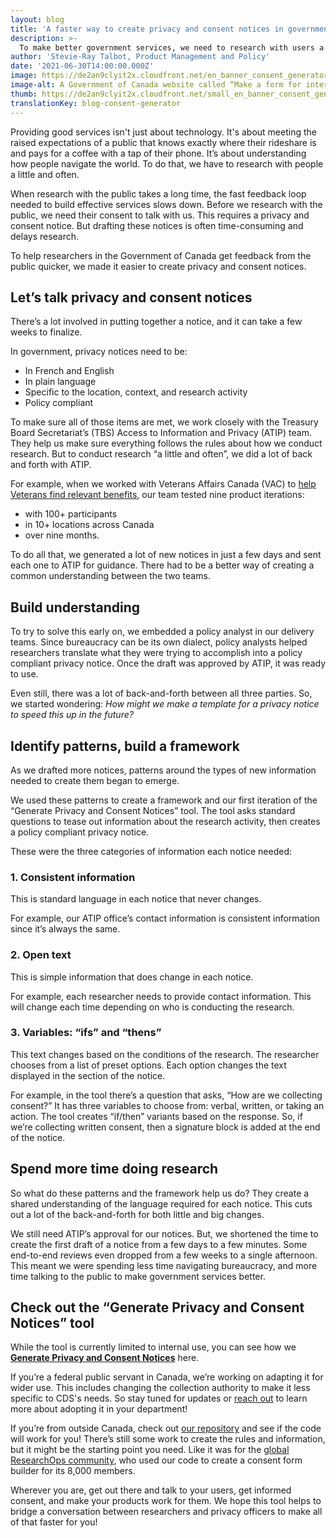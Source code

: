 ```yaml
---
layout: blog
title: 'A faster way to create privacy and consent notices in government'
description: >-
  To make better government services, we need to research with users a little and often. Which means we need to create a lot of privacy and consent notices. To help with that, we made a tool that generates quick and compliant notices for researchers in the Government of Canada.
author: 'Stevie-Ray Talbot, Product Management and Policy'
date: '2021-06-30T14:00:00.000Z'
image: https://de2an9clyit2x.cloudfront.net/en_banner_consent_generator_ecbab1db1c.jpeg
image-alt: A Government of Canada website called “Make a form for intercept recruitment and testing,” displayed on a laptop screen and mobile phone.
thumb: https://de2an9clyit2x.cloudfront.net/small_en_banner_consent_generator_ecbab1db1c.jpeg
translationKey: blog-consent-generator
---
```

Providing good services isn't just about technology. It's about meeting the raised expectations of a public that knows exactly where their rideshare is and pays for a coffee with a tap of their phone. It’s about understanding how people navigate the world. To do that, we have to research with people a little and often. 

When research with the public takes a long time, the fast feedback loop needed to build effective services slows down. Before we research with the public, we need their consent to talk with us. This requires a privacy and consent notice. But drafting these notices is often time-consuming and delays research. 

To help researchers in the Government of Canada get feedback from the public quicker, we made it easier to create privacy and consent notices. 

## Let’s talk privacy and consent notices
There’s a lot involved in putting together a notice, and it can take a few weeks to finalize. 

In government, privacy notices need to be: 

* In French and English
* In plain language 
* Specific to the location, context, and research activity
* Policy compliant 

To make sure all of those items are met, we work closely with the Treasury Board Secretariat’s (TBS) Access to Information and Privacy (ATIP) team. They help us make sure everything follows the rules about how we conduct research. But to conduct research “a little and often”, we did a lot of back and forth with ATIP. 

For example, when we worked with Veterans Affairs Canada (VAC) to [help Veterans find relevant benefits](https://benefits-avantages.veterans.gc.ca/?lng=en), our team tested nine product iterations:

* with 100+ participants
* in 10+ locations across Canada
* over nine months.

To do all that, we generated a lot of new notices in just a few days and sent each one to ATIP for guidance. There had to be a better way of creating a common understanding between the two teams. 

## Build understanding

To try to solve this early on, we embedded a policy analyst in our delivery teams. Since bureaucracy can be its own dialect, policy analysts helped researchers translate what they were trying to accomplish into a policy compliant privacy notice. Once the draft was approved by ATIP, it was ready to use.

Even still, there was a lot of back-and-forth between all three parties. So, we started wondering: *How might we make a template for a privacy notice to speed this up in the future?*

## Identify patterns, build a framework

As we drafted more notices, patterns around the types of new information needed to create them began to emerge. 

We used these patterns to create a framework and our first iteration of the “Generate Privacy and Consent Notices” tool. The tool asks standard questions to tease out information about the research activity, then creates a policy compliant privacy notice. 

These were the three categories of information each notice needed:

### 1. Consistent information
This is standard language in each notice that never changes. 

For example, our ATIP office’s contact information is consistent information since it’s always the same.

### 2. Open text
This is simple information that does change in each notice. 

For example, each researcher needs to provide contact information. This will change each time depending on who is conducting the research. 

### 3. Variables: “ifs” and “thens”
This text changes based on the conditions of the research. The researcher chooses from a list of preset options. Each option changes the text displayed in the section of the notice. 

For example, in the tool there’s a question that asks, “How are we collecting consent?” It has three variables to choose from: verbal, written, or taking an action. The tool creates “if/then” variants based on the response. So, if we’re collecting written consent, then a signature block is added at the end of the notice. 

## Spend more time doing research
So what do these patterns and the framework help us do? They create a shared understanding of the language required for each notice. This cuts out a lot of the back-and-forth for both little and big changes.   

We still need ATIP’s approval for our notices. But, we shortened the time to create the first draft of a notice from a few days to a few minutes. Some end-to-end reviews even dropped from a few weeks to a single afternoon. This meant we were spending less time navigating bureaucracy, and more time talking to the public to make government services better.

## Check out the “Generate Privacy and Consent Notices” tool
While the tool is currently limited to internal use, you can see how we **[Generate Privacy and Consent Notices](https://simplify-privacy-statements.alpha.canada.ca/en)** here. 

If you’re a federal public servant in Canada, we’re working on adapting it for wider use. This includes changing the collection authority to make it less specific to CDS's needs. So stay tuned for updates or [reach out](mailto:CDS-SNC@tbs-sct.gc.ca) to learn more about adopting it in your department!  

If you’re from outside Canada, check out [our repository](https://github.com/cds-snc/simplify-privacy-statements-V2) and see if the code will work for you! There’s still some work to create the rules and information, but it might be the starting point you need. Like it was for the [global ResearchOps community](https://researchops.community/), who used our code to create a consent form builder for its 8,000 members.

Wherever you are, get out there and talk to your users, get informed consent, and make your products work for them. We hope this tool helps to bridge a conversation between researchers and privacy officers to make all of that faster for you! 

